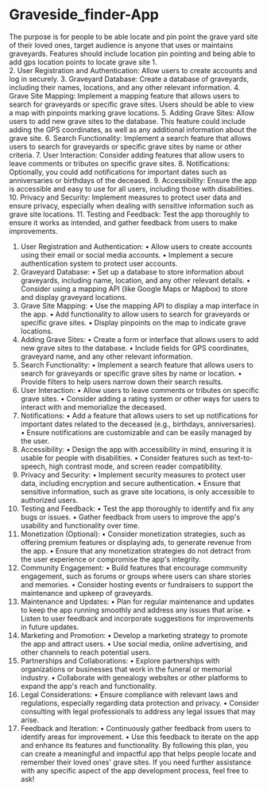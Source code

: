 # Graveside_finder-App

The purpose is for people to be able locate and pin point the grave yard site of their loved ones, target audience is anyone that uses or maintains graveyards. Features should include location pin pointing and being able to add gps location points to locate grave site 
1.	
2.	User Registration and Authentication: Allow users to create accounts and log in securely.
3.	Graveyard Database: Create a database of graveyards, including their names, locations, and any other relevant information.
4.	Grave Site Mapping: Implement a mapping feature that allows users to search for graveyards or specific grave sites. Users should be able to view a map with pinpoints marking grave locations.
5.	Adding Grave Sites: Allow users to add new grave sites to the database. This feature could include adding the GPS coordinates, as well as any additional information about the grave site.
6.	Search Functionality: Implement a search feature that allows users to search for graveyards or specific grave sites by name or other criteria.
7.	User Interaction: Consider adding features that allow users to leave comments or tributes on specific grave sites.
8.	Notifications: Optionally, you could add notifications for important dates such as anniversaries or birthdays of the deceased.
9.	Accessibility: Ensure the app is accessible and easy to use for all users, including those with disabilities.
10.	Privacy and Security: Implement measures to protect user data and ensure privacy, especially when dealing with sensitive information such as grave site locations.
11.	Testing and Feedback: Test the app thoroughly to ensure it works as intended, and gather feedback from users to make improvements.
1.	User Registration and Authentication:
•	Allow users to create accounts using their email or social media accounts.
•	Implement a secure authentication system to protect user accounts.
2.	Graveyard Database:
•	Set up a database to store information about graveyards, including name, location, and any other relevant details.
•	Consider using a mapping API (like Google Maps or Mapbox) to store and display graveyard locations.
3.	Grave Site Mapping:
•	Use the mapping API to display a map interface in the app.
•	Add functionality to allow users to search for graveyards or specific grave sites.
•	Display pinpoints on the map to indicate grave locations.
4.	Adding Grave Sites:
•	Create a form or interface that allows users to add new grave sites to the database.
•	Include fields for GPS coordinates, graveyard name, and any other relevant information.
5.	Search Functionality:
•	Implement a search feature that allows users to search for graveyards or specific grave sites by name or location.
•	Provide filters to help users narrow down their search results.
6.	User Interaction:
•	Allow users to leave comments or tributes on specific grave sites.
•	Consider adding a rating system or other ways for users to interact with and memorialize the deceased.
7.	Notifications:
•	Add a feature that allows users to set up notifications for important dates related to the deceased (e.g., birthdays, anniversaries).
•	Ensure notifications are customizable and can be easily managed by the user.
8.	Accessibility:
•	Design the app with accessibility in mind, ensuring it is usable for people with disabilities.
•	Consider features such as text-to-speech, high contrast mode, and screen reader compatibility.
9.	Privacy and Security:
•	Implement security measures to protect user data, including encryption and secure authentication.
•	Ensure that sensitive information, such as grave site locations, is only accessible to authorized users.
10.	Testing and Feedback:
•	Test the app thoroughly to identify and fix any bugs or issues.
•	Gather feedback from users to improve the app's usability and functionality over time.
11.	Monetization (Optional):
•	Consider monetization strategies, such as offering premium features or displaying ads, to generate revenue from the app.
•	Ensure that any monetization strategies do not detract from the user experience or compromise the app's integrity.
12.	Community Engagement:
•	Build features that encourage community engagement, such as forums or groups where users can share stories and memories.
•	Consider hosting events or fundraisers to support the maintenance and upkeep of graveyards.
13.	Maintenance and Updates:
•	Plan for regular maintenance and updates to keep the app running smoothly and address any issues that arise.
•	Listen to user feedback and incorporate suggestions for improvements in future updates.
14.	Marketing and Promotion:
•	Develop a marketing strategy to promote the app and attract users.
•	Use social media, online advertising, and other channels to reach potential users.
15.	Partnerships and Collaborations:
•	Explore partnerships with organizations or businesses that work in the funeral or memorial industry.
•	Collaborate with genealogy websites or other platforms to expand the app's reach and functionality.
16.	Legal Considerations:
•	Ensure compliance with relevant laws and regulations, especially regarding data protection and privacy.
•	Consider consulting with legal professionals to address any legal issues that may arise.
17.	Feedback and Iteration:
•	Continuously gather feedback from users to identify areas for improvement.
•	Use this feedback to iterate on the app and enhance its features and functionality.
By following this plan, you can create a meaningful and impactful app that helps people locate and remember their loved ones' grave sites. If you need further assistance with any specific aspect of the app development process, feel free to ask!


